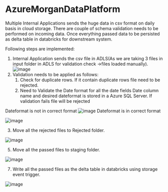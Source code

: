 # AzureMorganDataPlatform

Multiple Internal Applications sends the huge data in csv format on daily basis in cloud storage. There are couple of schema validation needs to be performed on incoming data. Once everything passed data to be persisted as delta table in databricks for downstream system.

Following steps are implemented:
1) Internal Application sends the csv file in ADLS(As we are taking 3 files in input folder in ADLS for validation check ->files loaded manually).
![image](https://user-images.githubusercontent.com/44741582/172779594-0ec9b2e2-fce7-455d-bf73-dbe9a8a9986c.png)
2) Validation needs to be applied as follows:
      1) Check for duplicate rows. If it contain duplicate rows file need to be rejected.
      2) Need to Validate the Date format for all the date fields Date column name and desired dateformat is stored in a Azure SQL Server. If validation fails file will be rejected

Dateformat is not in correct format 
![image](https://user-images.githubusercontent.com/44741582/172780078-8a1cc4d1-6c2b-494a-8227-a751455d47ad.png)
Dateformat is in correct format

![image](https://user-images.githubusercontent.com/44741582/172780226-027d80c2-50ff-4433-b694-ec03c1848317.png)

3) Move all the rejected files to Rejected folder.

![image](https://user-images.githubusercontent.com/44741582/172780988-c18eb1eb-2107-4c15-ba43-362062e1fbc9.png)

5) Move all the passed files to staging folder.

![image](https://user-images.githubusercontent.com/44741582/172781129-4c35e50f-2490-4968-b3f8-9cc05dfc3cfa.png)

7) Write all the passed files as the delta table in databricks using storage event trigger.

![image](https://user-images.githubusercontent.com/44741582/172785773-cdc4e1dd-3ef9-46d2-88eb-6715f17e3c07.png)

 
 


